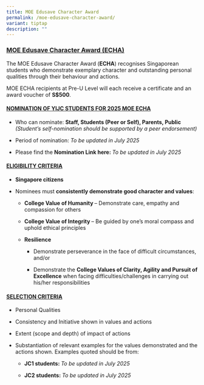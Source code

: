 ```yaml
---
title: MOE Edusave Character Award
permalink: /moe-edusave-character-award/
variant: tiptap
description: ""
---
```

<h3><strong><u>MOE Edusave Character Award (ECHA)</u></strong></h3>
<p>The MOE Edusave Character Award (<strong>ECHA</strong>) recognises Singaporean
students who demonstrate exemplary character and outstanding personal qualities
through their behaviour and actions.</p>
<p>MOE ECHA recipients at Pre-U Level will each receive a certificate and
an award voucher of <strong>S$500</strong>.</p>
<h4><strong><u>NOMINATION OF YIJC STUDENTS FOR 2025 MOE ECHA</u></strong></h4>
<ul data-tight="true" class="tight">
<li>
<p>Who can nominate: <strong>Staff, Students (Peer or Self), Parents, Public </strong><em>(Student’s self-nomination should be supported by a peer endorsement)</em>
</p>
</li>
<li>
<p>Period of nomination: <em>To be updated in July 2025</em>
</p>
</li>
<li>
<p>Please find the <strong>Nomination Link here: </strong><em>To be updated in July 2025</em>
</p>
</li>
</ul>
<h4><strong><u>ELIGIBILITY CRITERIA</u></strong></h4>
<ul data-tight="true" class="tight">
<li>
<p><strong>Singapore citizens</strong>
</p>
</li>
<li>
<p>Nominees must <strong>consistently demonstrate good character and values</strong>:</p>
<ul data-tight="true" class="tight">
<li>
<p><strong>College Value of Humanity </strong>– Demonstrate care, empathy
and compassion for others</p>
</li>
<li>
<p><strong>College Value of Integrity </strong>– Be guided by one’s moral
compass and uphold ethical principles</p>
</li>
<li>
<p><strong>Resilience&nbsp;</strong>
</p>
<ul data-tight="true" class="tight">
<li>
<p>Demonstrate perseverance in the face of difficult circumstances, and/or</p>
</li>
<li>
<p>Demonstrate the <strong>College Values of Clarity, Agility and Pursuit of Excellence</strong> when
facing difficulties/challenges in carrying out his/her responsibilities</p>
</li>
</ul>
</li>
</ul>
</li>
</ul>
<h4><strong><u>SELECTION CRITERIA</u></strong></h4>
<ul data-tight="true" class="tight">
<li>
<p>Personal Qualities</p>
</li>
<li>
<p>Consistency and Initiative shown in values and actions</p>
</li>
<li>
<p>Extent (scope and depth) of impact of actions</p>
</li>
<li>
<p>Substantiation of relevant examples for the values demonstrated and the
actions shown. Examples quoted should be from:</p>
<ul data-tight="true" class="tight">
<li>
<p><strong>JC1 students: </strong><em>To be updated in July 2025</em>
</p>
</li>
<li>
<p><strong>JC2 students: </strong><em>To be updated in July 2025</em>
</p>
</li>
</ul>
</li>
</ul>
<p></p>